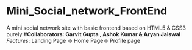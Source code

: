 # Mini_Social_network_FrontEnd
A mini social network site with basic frontend based on HTML5 &amp; CSS3 purely
#<b>Collaborators: Garvit Gupta , Ashok Kumar & Aryan Jaiswal</b>
  <i>Features</i>:  Landing Page -> Home Page-> Profile page
